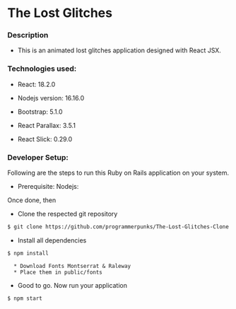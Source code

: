 # The Lost Glitches

### Description
* This is an animated lost glitches application designed with React JSX.

### Technologies used:

* React: 18.2.0

* Nodejs version: 16.16.0

* Bootstrap: 5.1.0

* React Parallax: 3.5.1

* React Slick: 0.29.0

### Developer Setup:

Following are the steps to run this Ruby on Rails application on your system.

  * Prerequisite: Nodejs:

Once done, then

  * Clone the respected git repository
```sh
$ git clone https://github.com/programmerpunks/The-Lost-Glitches-Clone
```

  * Install all dependencies
```sh
$ npm install
```

```
  * Download Fonts Montserrat & Raleway
  * Place them in public/fonts
```

  * Good to go. Now run your application
```sh
$ npm start
```


